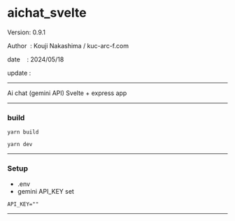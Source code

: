﻿# aichat_svelte

 Version: 0.9.1

 Author  : Kouji Nakashima / kuc-arc-f.com

 date    : 2024/05/18 

 update :

***

Ai chat (gemini API) Svelte + express app

***
### build

```
yarn build

yarn dev
```
***
### Setup

* .env
* gemini API_KEY set

```
API_KEY=""

```


***

